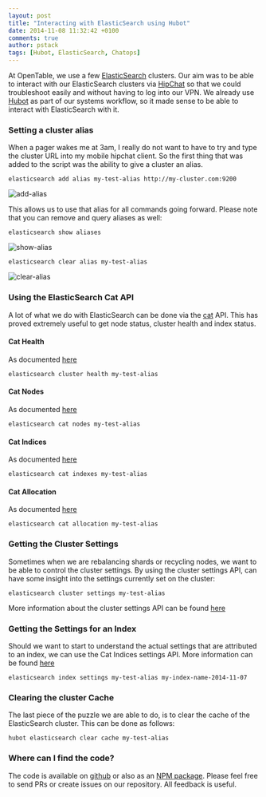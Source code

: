 ```yaml
---
layout: post
title: "Interacting with ElasticSearch using Hubot"
date: 2014-11-08 11:32:42 +0100
comments: true
author: pstack
tags: [Hubot, ElasticSearch, Chatops]
---
```

At OpenTable, we use a few [ElasticSearch]() clusters. Our aim was to be able to interact with our ElasticSearch clusters via [HipChat](http://www.hipchat.com) so that we could troubleshoot easily and without having to log into our VPN. We already use [Hubot](http://hubot.github.com) as part of our systems workflow, so it made sense to be able to interact with ElasticSearch with it. 

### Setting a cluster alias

When a pager wakes me at 3am, I really do not want to have to try and type the cluster URL into my mobile hipchat client. So the first thing that was added to the script was the ability to give a cluster an alias.

```
elasticsearch add alias my-test-alias http://my-cluster.com:9200
```

![add-alias](/images/posts/elasticsearch-add-alias.png)

This allows us to use that alias for all commands going forward. Please note that you can remove and query aliases as well:


```
elasticsearch show aliases
```

![show-alias](/images/posts/elasticsearch-show-aliases.png)

```
elasticsearch clear alias my-test-alias
```

![clear-alias](/images/posts/elasticsearch-clear-alias.png)

### Using the ElasticSearch Cat API

A lot of what we do with ElasticSearch can be done via the [cat](http://www.elasticsearch.org/guide/en/elasticsearch/reference/current/cat.html) API. This has proved extremely useful to get node status, cluster health and index status. 

#### Cat Health
As documented [here](http://www.elasticsearch.org/guide/en/elasticsearch/reference/current/cat-health.html#cat-health)

```
elasticsearch cluster health my-test-alias
```

#### Cat Nodes
As documented [here](http://www.elasticsearch.org/guide/en/elasticsearch/reference/current/cat-nodes.html)

```
elasticsearch cat nodes my-test-alias
``` 

#### Cat Indices 
As documented [here](http://www.elasticsearch.org/guide/en/elasticsearch/reference/current/cat-indices.html)

```
elasticsearch cat indexes my-test-alias
```

#### Cat Allocation
As documented [here]()

```
elasticsearch cat allocation my-test-alias
```

### Getting the Cluster Settings

Sometimes when we are rebalancing shards or recycling nodes, we want to be able to control the cluster settings. By using the cluster settings API, can have some insight into the settings currently set on the cluster:

```
elasticsearch cluster settings my-test-alias
```
More information about the cluster settings API can be found [here](http://www.elasticsearch.org/guide/en/elasticsearch/reference/current/cluster-update-settings.html#cluster-settings)

### Getting the Settings for an Index

Should we want to start to understand the actual settings that are attributed to an index, we can use the Cat Indices settings API. More information can be found [here](http://www.elasticsearch.org/guide/en/elasticsearch/reference/current/indices-get-settings.html)

```
elasticsearch index settings my-test-alias my-index-name-2014-11-07
```

### Clearing the cluster Cache

The last piece of the puzzle we are able to do, is to clear the cache of the ElasticSearch cluster. This can be done as follows:

```
hubot elasticsearch clear cache my-test-alias
```

### Where can I find the code?

The code is available on [github](https://github.com/stack72/hubot-elasticsearch) or also as an [NPM package](https://www.npmjs.org/package/hubot-elasticsearch). Please feel free to send PRs or create issues on our repository. All feedback is useful.


